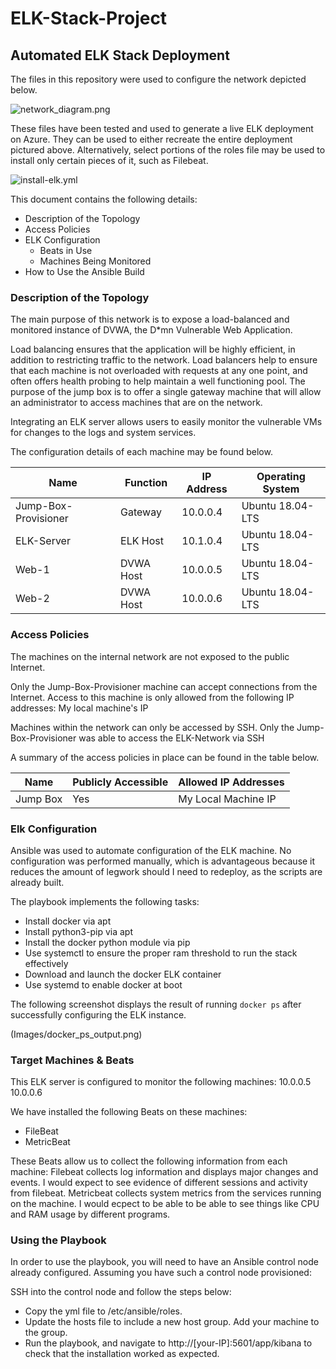 # ELK-Stack-Project

## Automated ELK Stack Deployment

The files in this repository were used to configure the network depicted below.

![network_diagram.png](Images/network_diagram.png)

These files have been tested and used to generate a live ELK deployment on Azure. They can be used to either recreate the entire deployment pictured above. Alternatively, select portions of the roles file may be used to install only certain pieces of it, such as Filebeat.

![install-elk.yml](Ansible/install-elk.yml)

This document contains the following details:
- Description of the Topology
- Access Policies
- ELK Configuration
  - Beats in Use
  - Machines Being Monitored
- How to Use the Ansible Build


### Description of the Topology

The main purpose of this network is to expose a load-balanced and monitored instance of DVWA, the D*mn Vulnerable Web Application.

Load balancing ensures that the application will be highly efficient, in addition to restricting traffic to the network.
Load balancers help to ensure that each machine is not overloaded with requests at any one point, and often offers health probing to help maintain a well functioning pool. 
The purpose of the jump box is to offer a single gateway machine that will allow an administrator to access machines that are on the network.

Integrating an ELK server allows users to easily monitor the vulnerable VMs for changes to the logs and system services.

The configuration details of each machine may be found below.

| Name                 | Function  | IP Address | Operating System |
|----------------------|-----------|------------|------------------|
| Jump-Box-Provisioner | Gateway   | 10.0.0.4   | Ubuntu 18.04-LTS |
| ELK-Server           | ELK Host  | 10.1.0.4   | Ubuntu 18.04-LTS |
| Web-1                | DVWA Host | 10.0.0.5   | Ubuntu 18.04-LTS |
| Web-2                | DVWA Host | 10.0.0.6   | Ubuntu 18.04-LTS |

### Access Policies

The machines on the internal network are not exposed to the public Internet. 

Only the Jump-Box-Provisioner machine can accept connections from the Internet. Access to this machine is only allowed from the following IP addresses:
My local machine's IP


Machines within the network can only be accessed by SSH.
Only the Jump-Box-Provisioner was able to access the ELK-Network via SSH

A summary of the access policies in place can be found in the table below.

| Name     | Publicly Accessible | Allowed IP Addresses |
|----------|---------------------|----------------------|
| Jump Box | Yes                 | My Local Machine IP  |


### Elk Configuration

Ansible was used to automate configuration of the ELK machine. No configuration was performed manually, which is advantageous because it reduces the amount of legwork should I need to redeploy, as the scripts are already built.

The playbook implements the following tasks:
- Install docker via apt
- Install python3-pip via apt
- Install the docker python module via pip
- Use systemctl to ensure the proper ram threshold to run the stack effectively
- Download and launch the docker ELK container
- Use systemd to enable docker at boot

The following screenshot displays the result of running `docker ps` after successfully configuring the ELK instance.

(Images/docker_ps_output.png)

### Target Machines & Beats
This ELK server is configured to monitor the following machines:
10.0.0.5
10.0.0.6

We have installed the following Beats on these machines:
- FileBeat
- MetricBeat

These Beats allow us to collect the following information from each machine:
Filebeat collects log information and displays major changes and events. I would expect to see evidence of different sessions and activity from filebeat.
Metricbeat collects system metrics from the services running on the machine. I would ecpect to be able to be able to see things like CPU and RAM usage by different programs.

### Using the Playbook
In order to use the playbook, you will need to have an Ansible control node already configured. Assuming you have such a control node provisioned: 

SSH into the control node and follow the steps below:
- Copy the yml file to /etc/ansible/roles.
- Update the hosts file to include a new host group. Add your machine to the group.
- Run the playbook, and navigate to http://[your-IP]:5601/app/kibana to check that the installation worked as expected.
